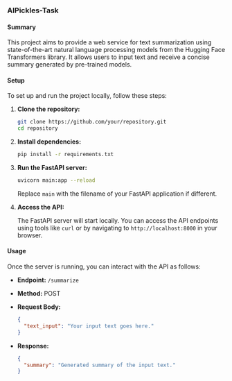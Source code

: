 ### AIPickles-Task

#### Summary

This project aims to provide a web service for text summarization using state-of-the-art natural language processing models from the Hugging Face Transformers library. It allows users to input text and receive a concise summary generated by pre-trained models.


#### Setup

To set up and run the project locally, follow these steps:

1. **Clone the repository:**

   ```bash
   git clone https://github.com/your/repository.git
   cd repository
   ```

2. **Install dependencies:**

   ```bash
   pip install -r requirements.txt
   ```

3. **Run the FastAPI server:**

   ```bash
   uvicorn main:app --reload
   ```

   Replace `main` with the filename of your FastAPI application if different.

4. **Access the API:**

   The FastAPI server will start locally. You can access the API endpoints using tools like `curl` or by navigating to `http://localhost:8000` in your browser.

#### Usage

Once the server is running, you can interact with the API as follows:

- **Endpoint:** `/summarize`
- **Method:** POST
- **Request Body:**
  
  ```json
  {
    "text_input": "Your input text goes here."
  }
  ```

- **Response:**

  ```json
  {
    "summary": "Generated summary of the input text."
  }
  ```
